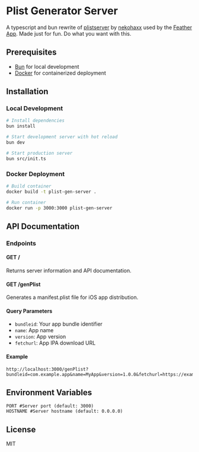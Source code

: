 # Plist Generator Server

A typescript and bun rewrite of [plistserver](https://github.com/nekohaxx/plistserver) by [nekohaxx](https://github.com/nekohaxx) used by the [Feather App](https://github.com/khcrysalis/Feather). Made just for fun. Do what you want with this.

## Prerequisites

- [Bun](https://bun.sh/) for local development
- [Docker](https://www.docker.com/) for containerized deployment

## Installation

### Local Development

```bash
# Install dependencies
bun install

# Start development server with hot reload
bun dev

# Start production server
bun src/init.ts
```

### Docker Deployment

```bash
# Build container
docker build -t plist-gen-server .

# Run container
docker run -p 3000:3000 plist-gen-server
```

## API Documentation

### Endpoints

#### GET /
Returns server information and API documentation.

#### GET /genPlist
Generates a manifest.plist file for iOS app distribution.

#### Query Parameters

- `bundleid`: Your app bundle identifier
- `name`: App name
- `version`: App version
- `fetchurl`: App IPA download URL

#### Example

```
http://localhost:3000/genPlist?bundleid=com.example.app&name=MyApp&version=1.0.0&fetchurl=https://example.com/app.ipa
```

## Environment Variables

```
PORT #Server port (default: 3000)
HOSTNAME #Server hostname (default: 0.0.0.0)
```

## License

MIT
